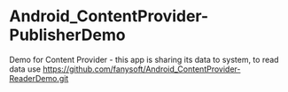 # Android_ContentProvider-PublisherDemo

Demo for Content Provider - this app is sharing its data to system, to read data use https://github.com/fanysoft/Android_ContentProvider-ReaderDemo.git
